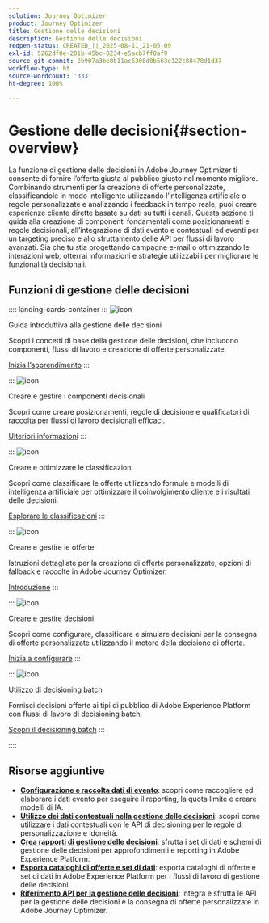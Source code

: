 ```yaml
---
solution: Journey Optimizer
product: Journey Optimizer
title: Gestione delle decisioni
description: Gestione delle decisioni
redpen-status: CREATED_||_2025-08-11_21-05-09
exl-id: 5262df0e-201b-45bc-8234-e5acb7ff8af9
source-git-commit: 2b907a3be8b11ac6308d0b563e122c88478d1d37
workflow-type: ht
source-wordcount: '333'
ht-degree: 100%

---
```


# Gestione delle decisioni{#section-overview}

La funzione di gestione delle decisioni in Adobe Journey Optimizer ti consente di fornire l’offerta giusta al pubblico giusto nel momento migliore. Combinando strumenti per la creazione di offerte personalizzate, classificandole in modo intelligente utilizzando l’intelligenza artificiale o regole personalizzate e analizzando i feedback in tempo reale, puoi creare esperienze cliente dirette basate su dati su tutti i canali. Questa sezione ti guida alla creazione di componenti fondamentali come posizionamenti e regole decisionali, all’integrazione di dati evento e contestuali ed eventi per un targeting preciso e allo sfruttamento delle API per flussi di lavoro avanzati. Sia che tu stia progettando campagne e-mail o ottimizzando le interazioni web, otterrai informazioni e strategie utilizzabili per migliorare le funzionalità decisionali.

## Funzioni di gestione delle decisioni

:::: landing-cards-container
:::
![icon](https://cdn.experienceleague.adobe.com/icons/circle-play.svg?lang=it)

Guida introduttiva alla gestione delle decisioni

Scopri i concetti di base della gestione delle decisioni, che includono componenti, flussi di lavoro e creazione di offerte personalizzate.

[Inizia l’apprendimento](get-started-decision-landing-page.md)
:::

:::
![icon](https://cdn.experienceleague.adobe.com/icons/puzzle-piece.svg?lang=it)

Creare e gestire i componenti decisionali

Scopri come creare posizionamenti, regole di decisione e qualificatori di raccolta per flussi di lavoro decisionali efficaci.

[Ulteriori informazioni](create-components-landing-page.md)
:::

:::
![icon](https://cdn.experienceleague.adobe.com/icons/bullseye.svg?lang=it)

Creare e ottimizzare le classificazioni

Scopri come classificare le offerte utilizzando formule e modelli di intelligenza artificiale per ottimizzare il coinvolgimento cliente e i risultati delle decisioni.

[Esplorare le classificazioni](rankings-landing-page.md)
:::

:::
![icon](https://cdn.experienceleague.adobe.com/icons/list-check.svg?lang=it)

Creare e gestire le offerte

Istruzioni dettagliate per la creazione di offerte personalizzate, opzioni di fallback e raccolte in Adobe Journey Optimizer.

[Introduzione](managing-offers-in-the-offer-library-landing-page.md)
:::

:::
![icon](https://cdn.experienceleague.adobe.com/icons/gear.svg?lang=it)

Creare e gestire decisioni

Scopri come configurare, classificare e simulare decisioni per la consegna di offerte personalizzate utilizzando il motore della decisione di offerta.

[Inizia a configurare](create-manage-activities-landing-page.md)
:::

:::
![icon](https://cdn.experienceleague.adobe.com/icons/screwdriver-wrench.svg?lang=it)

Utilizzo di decisioning batch

Fornisci decisioni offerte ai tipi di pubblico di Adobe Experience Platform con flussi di lavoro di decisioning batch.

[Scopri il decisioning batch](../using/offers/batch-delivery.md)
:::

::::


## Risorse aggiuntive

- **[Configurazione e raccolta dati di evento](collect-event-data-landing-page.md)**: scopri come raccogliere ed elaborare i dati evento per eseguire il reporting, la quota limite e creare modelli di IA.
- **[Utilizzo dei dati contestuali nella gestione delle decisioni](context-data-landing-page.md)**: scopri come utilizzare i dati contestuali con le API di decisioning per le regole di personalizzazione e idoneità.
- **[Crea rapporti di gestione delle decisioni](create-reports-landing-page.md)**: sfrutta i set di dati e schemi di gestione delle decisioni per approfondimenti e reporting in Adobe Experience Platform.
- **[Esporta cataloghi di offerte e set di dati](export-catalog-landing-page.md)**: esporta cataloghi di offerte e set di dati in Adobe Experience Platform per i flussi di lavoro di gestione delle decisioni.
- **[Riferimento API per la gestione delle decisioni](api-reference-landing-page.md)**: integra e sfrutta le API per la gestione delle decisioni e la consegna di offerte personalizzate in Adobe Journey Optimizer.
